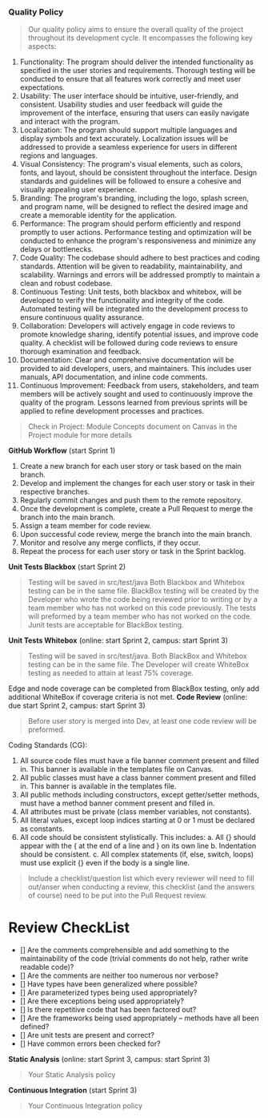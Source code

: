 ### Quality Policy
>Our quality policy aims to ensure the overall quality of the project throughout its development cycle. It encompasses the following key aspects:
1.	Functionality: The program should deliver the intended functionality as specified in the user stories and requirements. Thorough testing will be conducted to ensure that all features work correctly and meet user expectations.
2.	Usability: The user interface should be intuitive, user-friendly, and consistent. Usability studies and user feedback will guide the improvement of the interface, ensuring that users can easily navigate and interact with the program.
3.	Localization: The program should support multiple languages and display symbols and text accurately. Localization issues will be addressed to provide a seamless experience for users in different regions and languages.
4.	Visual Consistency: The program's visual elements, such as colors, fonts, and layout, should be consistent throughout the interface. Design standards and guidelines will be followed to ensure a cohesive and visually appealing user experience.
5.	Branding: The program's branding, including the logo, splash screen, and program name, will be designed to reflect the desired image and create a memorable identity for the application.
6.	Performance: The program should perform efficiently and respond promptly to user actions. Performance testing and optimization will be conducted to enhance the program's responsiveness and minimize any delays or bottlenecks.
7.	Code Quality: The codebase should adhere to best practices and coding standards. Attention will be given to readability, maintainability, and scalability. Warnings and errors will be addressed promptly to maintain a clean and robust codebase.
8.	Continuous Testing: Unit tests, both blackbox and whitebox, will be developed to verify the functionality and integrity of the code. Automated testing will be integrated into the development process to ensure continuous quality assurance.
9.	Collaboration: Developers will actively engage in code reviews to promote knowledge sharing, identify potential issues, and improve code quality. A checklist will be followed during code reviews to ensure thorough examination and feedback.
10.	Documentation: Clear and comprehensive documentation will be provided to aid developers, users, and maintainers. This includes user manuals, API documentation, and inline code comments.
11.	Continuous Improvement: Feedback from users, stakeholders, and team members will be actively sought and used to continuously improve the quality of the program. Lessons learned from previous sprints will be applied to refine development processes and practices.

> Check in Project: Module Concepts document on Canvas in the Project module for more details 

**GitHub Workflow** (start Sprint 1)
1. Create a new branch for each user story or task based on the main branch.
2. Develop and implement the changes for each user story or task in their respective branches.
3. Regularly commit changes and push them to the remote repository.
4. Once the development is complete, create a Pull Request to merge the branch into the main branch.
5. Assign a team member for code review.
6. Upon successful code review, merge the branch into the main branch.
7. Monitor and resolve any merge conflicts, if they occur.
8. Repeat the process for each user story or task in the Sprint backlog.


**Unit Tests Blackbox** (start Sprint 2)
  > Testing will be saved in src/test/java Both Blackbox and Whitebox testing can be in the same file. BlackBox testing will be created by the Developer who wrote the code being reviewed prior to writing or by a team member who has not worked on this code previously. The tests will preformed by a team member who has not worked on the code. Junit tests are acceptable for BlackBox testing.

 **Unit Tests Whitebox** (online: start Sprint 2, campus: start Sprint 3)
  > Testing will be saved in src/test/java. Both BlackBox and Whitebox testing can be in the same file. The Developer will create WhiteBox testing as needed to attain at least 75% coverage.

Edge and node coverage can be completed from BlackBox testing, only add additional WhiteBox if coverage criteria is not met.
**Code Review** (online: due start Sprint 2, campus: start Sprint 3)
  > Before user story is merged into Dev, at least one code review will be preformed. 

  Coding Standards (CG):
1. All source code files must have a file banner comment present and filled in. This banner is available in the templates file on Canvas.
2. All public classes must have a class banner comment present and filled in. This banner is available in the templates file.
3. All public methods including constructors, except getter/setter methods, must have a method banner comment present and filled in.
5. All attributes must be private (class member variables, not constants).
6. All literal values, except loop indices starting at 0 or 1 must be declared as constants.
7. All code should be consistent stylistically. This includes:
  a. All {} should appear with the { at the end of a line and } on its own line
  b. Indentation should be consistent.
  c. All complex statements (if, else, switch, loops) must use explicit {} even if the body is a single line.


  > Include a checklist/question list which every reviewer will need to fill out/anser when conducting a review, this checklist (and the answers of course) need to be put into the Pull Request review.

 # Review CheckList
  - [] Are the comments comprehensible and add something to the maintainability of the code (trivial comments do not help, rather write readable code)?
  - [] Are the comments are neither too numerous nor verbose?
  - [] Have types have been generalized where possible?
  - [] Are parameterized types being used appropriately?
  - [] Are there exceptions being used appropriately?
  - [] Is there repetitive code that has been factored out?
  - [] Are the frameworks being used appropriately – methods have all been defined?
  - [] Are unit tests are present and correct?
  - [] Have common errors been checked for?

**Static Analysis**  (online: start Sprint 3, campus: start Sprint 3)
  > Your Static Analysis policy   

**Continuous Integration**  (start Sprint 3)
  > Your Continuous Integration policy
